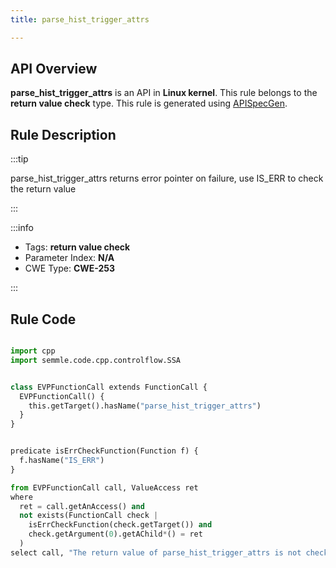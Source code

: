 ```yaml
---
title: parse_hist_trigger_attrs

---
```



## API Overview
**parse_hist_trigger_attrs** is an API in **Linux kernel**. This rule belongs to the **return value check** type. This rule is generated using [APISpecGen](../../tools/APISpecGen).
## Rule Description

:::tip

parse_hist_trigger_attrs returns error pointer on failure, use IS_ERR to check the return value

:::

:::info

- Tags: **return value check**
- Parameter Index: **N/A**
- CWE Type: **CWE-253**

:::

## Rule Code
```python

import cpp
import semmle.code.cpp.controlflow.SSA


class EVPFunctionCall extends FunctionCall {
  EVPFunctionCall() {
    this.getTarget().hasName("parse_hist_trigger_attrs")
  }
}


predicate isErrCheckFunction(Function f) {
  f.hasName("IS_ERR") 
}

from EVPFunctionCall call, ValueAccess ret
where
  ret = call.getAnAccess() and
  not exists(FunctionCall check |
    isErrCheckFunction(check.getTarget()) and
    check.getArgument(0).getAChild*() = ret
  )
select call, "The return value of parse_hist_trigger_attrs is not checked with IS_ERR."
    
```